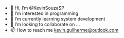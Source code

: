 - 👋 Hi, I’m @KevinSouzaSP
- 👀 I’m interested in programming
- 🌱 I’m currently learning system development
- 💞️ I’m looking to collaborate on ...
- 📫 How to reach me kevin.guilherme@outlook.com

<!---
KevinSouzaSP/KevinSouzaSP is a ✨ special ✨ repository because its `README.md` (this file) appears on your GitHub profile.
You can click the Preview link to take a look at your changes.
--->
